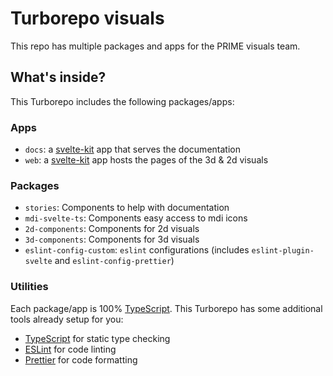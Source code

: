 # Turborepo visuals

This repo has multiple packages and apps for the PRIME visuals team.

## What's inside?

This Turborepo includes the following packages/apps:

### Apps

- `docs`: a [svelte-kit](https://kit.svelte.dev/) app that serves the documentation
- `web`: a [svelte-kit](https://kit.svelte.dev/) app hosts the pages of the 3d & 2d visuals

### Packages

- `stories`: Components to help with documentation
- `mdi-svelte-ts`: Components easy access to mdi icons
- `2d-components`: Components for 2d visuals
- `3d-components`: Components for 3d visuals
- `eslint-config-custom`: `eslint` configurations (includes `eslint-plugin-svelte` and `eslint-config-prettier`)

### Utilities

Each package/app is 100% [TypeScript](https://www.typescriptlang.org/).
This Turborepo has some additional tools already setup for you:

- [TypeScript](https://www.typescriptlang.org/) for static type checking
- [ESLint](https://eslint.org/) for code linting
- [Prettier](https://prettier.io) for code formatting
